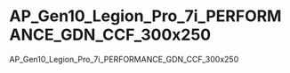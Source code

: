 # AP_Gen10_Legion_Pro_7i_PERFORMANCE_GDN_CCF_300x250
AP_Gen10_Legion_Pro_7i_PERFORMANCE_GDN_CCF_300x250
